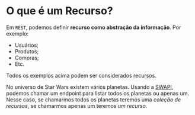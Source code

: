 # O que é um Recurso?
Em `REST`, podemos definir **recurso como abstração da informação**. Por exemplo:
- Usuários;
- Produtos;
- Compras;
- Etc.

Todos os exemplos acima podem ser considerados recursos.

No universo de Star Wars existem vários planetas. Usando a [SWAPI](https://swapi.dev/), podemos chamar um endpoint para listar todos os planetas ou apenas um. Nesse caso, se chamarmos todos os planetas teremos uma *coleção de recursos*, se chamarmos apenas um teremos *um recurso*.
